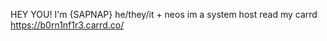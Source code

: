 HEY YOU! I'm {SAPNAP} 
he/they/it + neos
im a system host
read my carrd https://b0rn1nf1r3.carrd.co/
